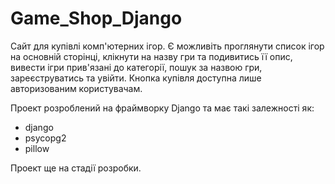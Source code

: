 # Game_Shop_Django

Сайт для купівлі комп'ютерних ігор. Є можливіть проглянути список ігор на основній сторінці, клікнути на назву гри та подивитись її опис, вивести ігри прив'язані до категорії, пошук за назвою гри, зареєструватись та увійти. Кнопка купівля доступна лише авторизованим користувачам.

Проект розроблений на фраймворку Django та має такі залежності як:

- django
- psycopg2
- pillow

Проект ще на стадії розробки.